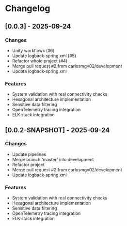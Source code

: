# Changelog

## [0.0.3] - 2025-09-24

### Changes
- Unify workflows (#6)
- Update logback-spring.xml (#5)
- Refactor whole project (#4)
- Merge pull request #2 from carlosmgv02/development
- Update logback-spring.xml
### Features
- System validation with real connectivity checks
- Hexagonal architecture implementation
- Sensitive data filtering
- OpenTelemetry tracing integration
- ELK stack integration


## [0.0.2-SNAPSHOT] - 2025-09-24

### Changes
- Update pipelines
- Merge branch 'master' into development
- Refactor project
- Merge pull request #2 from carlosmgv02/development
- Update logback-spring.xml
### Features
- System validation with real connectivity checks
- Hexagonal architecture implementation
- Sensitive data filtering
- OpenTelemetry tracing integration
- ELK stack integration


